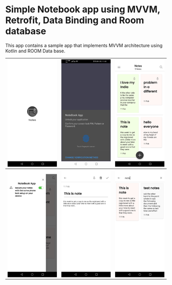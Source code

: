 # Simple Notebook app using MVVM, Retrofit, Data Binding and Room database

This app contains a sample app that implements MVVM architecture using Kotlin and ROOM Data base.

<table style="width:100%">
  <tr>
    <th><img src="https://github.com/MaheshKumarPrajapati/NoteBookApp/blob/master/Screenshotes/Screenshot_20210211_230309_com.maheshprajapati.notebook.jpg"></th>
    <th><img src="https://github.com/MaheshKumarPrajapati/NoteBookApp/blob/master/Screenshotes/Screenshot_20210211_230323_com.android.settings.jpg"></th>
     <th><img src="https://github.com/MaheshKumarPrajapati/NoteBookApp/blob/master/Screenshotes/Screenshot_20210211_230437_com.maheshprajapati.notebook.jpg"></th>
    </tr>
  <tr>
    <th><img src="https://github.com/MaheshKumarPrajapati/NoteBookApp/blob/master/Screenshotes/Screenshot_20210211_230443_com.maheshprajapati.notebook.jpg"></th>
    <th><img src="https://github.com/MaheshKumarPrajapati/NoteBookApp/blob/master/Screenshotes/Screenshot_20210211_230451_com.maheshprajapati.notebook.jpg"></th>
     <th><img src="https://github.com/MaheshKumarPrajapati/NoteBookApp/blob/master/Screenshotes/Screenshot_20210211_230502_com.maheshprajapati.notebook.jpg"></th>
    </tr>
</table>

